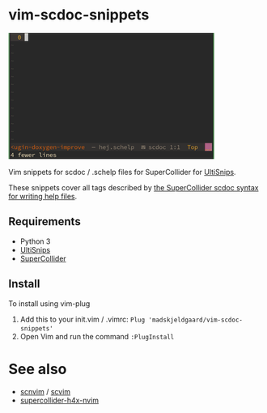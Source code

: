 # vim-scdoc-snippets
![scdoc snips in action](/assets/scdoc-snips.gif)

Vim snippets for scdoc / .schelp files for SuperCollider for [UltiSnips](https://github.com/SirVer/ultisnips).

These snippets cover all tags described by [the SuperCollider scdoc syntax for writing help files](http://doc.sccode.org/Reference/SCDocSyntax.html).

## Requirements
* Python 3
* [UltiSnips](https://github.com/SirVer/ultisnips)
* [SuperCollider](https://github.com/supercollider/supercollider)

## Install
To install using vim-plug
1. Add this to your init.vim / .vimrc:
`Plug 'madskjeldgaard/vim-scdoc-snippets'`
2. Open Vim and run the command `:PlugInstall`

# See also

- [scnvim](https://github.com/davidgranstrom/scnvim) / [scvim](https://github.com/supercollider/scvim)
- [supercollider-h4x-nvim](https://github.com/madskjeldgaard/supercollider-h4x-nvim)
